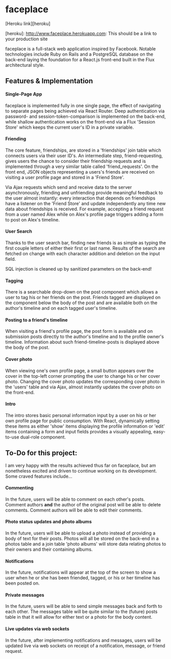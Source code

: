 # faceplace

[Heroku link][heroku]

[heroku]: http://www.faceplace.herokuapp.com: This should be a link to your production site

faceplace is a full-stack web application inspired by Facebook. Notable technologies include Ruby on Rails and a PostgreSQL database on the back-end laying the foundation for a React.js front-end built in the Flux architectural style.

## Features & Implementation

#### Single-Page App

faceplace is implemented fully in one single page, the effect of navigating to separate pages being achieved via React Router. Deep authentication via password- and session-token-comparison is implemented on the back-end, while shallow authentication works on the front-end via a Flux 'Session Store' which keeps the current user's ID in a private variable.

#### Friending

The core feature, friendships, are stored in a 'friendships' join table which connects users via their user ID's. An intermediate step, friend-requesting, gives users the chance to consider their friendship requests and is implemented through a very similar table called 'friend_requests'. On the front end, JSON objects representing a users's friends are received on visiting a user profile page and stored in a 'Friend Store'.

Via Ajax requests which send and receive data to the server asynchronously, friending and unfriending provide meaningful feedback to the user almost instantly: every interaction that depends on friendships have a listener on the 'Friend Store' and update independently any time new data about friendships is received. For example, accepting a friend request from a user named Alex while on Alex's profile page triggers adding a form to post on Alex's timeline.

#### User Search

Thanks to the user search bar, finding new friends is as simple as typing the first couple letters of either their first or last name. Results of the search are fetched on change with each character addition and deletion on the input field.

SQL injection is cleaned up by sanitized parameters on the back-end!

#### Tagging

There is a searchable drop-down on the post component which allows a user to tag his or her friends on the post. Friends tagged are displayed on the component below the body of the post and are available both on the author's timeline and on each tagged user's timeline.

#### Posting to a friend's timeline

When visiting a friend's profile page, the post form is available and on submission posts directly to the author's timeline and to the profile owner's timeline. Information about such friend-timeline-posts is displayed above the body of the post.

#### Cover photo

When viewing one's own profile page, a small button appears over the cover in the top-left corner prompting the user to change his or her cover photo. Changing the cover photo updates the corresponding cover photo in the 'users' table and via Ajax, almost instantly updates the cover photo on the front-end.

#### Intro

The intro stores basic personal information input by a user on his or her own profile page for public consumption. With React, dynamically setting these items as either 'show' items displaying the profile information or 'edit' items containing a form and input fields provides a visually appealing, easy-to-use dual-role component.

## To-Do for this project:

I am very happy with the results achieved thus far on faceplace, but am nonetheless excited and driven to continue working on its development. Some craved features include...

#### Commenting

In the future, users will be able to comment on each other's posts. Comment authors **and** the author of the original post will be able to delete comments. Comment authors will be able to edit their comments.

#### Photo status updates and photo albums

In the future, users will be able to upload a photo instead of providing a body of text for their posts. Photos will all be stored on the back-end in a photos table and a join table 'photo albums' will store data relating photos to their owners and their containing albums.

#### Notifications

In the future, notifications will appear at the top of the screen to show a user when he or she has been friended, tagged, or his or her timeline has been posted on.

#### Private messages

In the future, users will be able to send simple messages back and forth to each other. The messages table will be quite similar to the (future) posts table in that it will allow for either text or a photo for the body content.

#### Live updates via web sockets

In the future, after implementing notifications and messages, users will be updated live via web sockets on receipt of a notification, message, or friend request.
